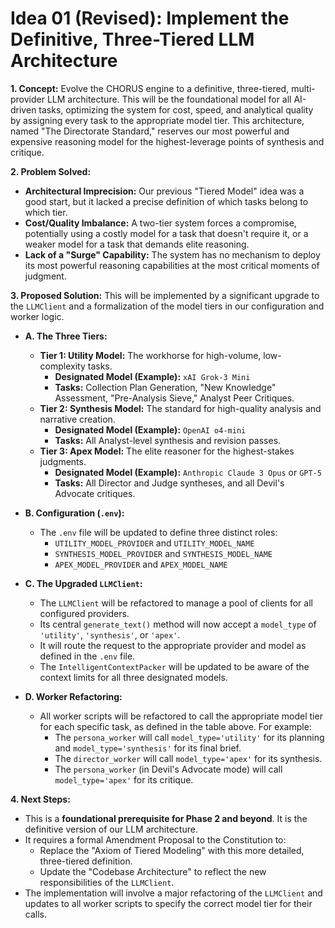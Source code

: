# Idea 01 (Revised): Implement the Definitive, Three-Tiered LLM Architecture

**1. Concept:**
Evolve the CHORUS engine to a definitive, three-tiered, multi-provider LLM architecture. This will be the foundational model for all AI-driven tasks, optimizing the system for cost, speed, and analytical quality by assigning every task to the appropriate model tier. This architecture, named "The Directorate Standard," reserves our most powerful and expensive reasoning model for the highest-leverage points of synthesis and critique.

**2. Problem Solved:**

- **Architectural Imprecision:** Our previous "Tiered Model" idea was a good start, but it lacked a precise definition of which tasks belong to which tier.
- **Cost/Quality Imbalance:** A two-tier system forces a compromise, potentially using a costly model for a task that doesn't require it, or a weaker model for a task that demands elite reasoning.
- **Lack of a "Surge" Capability:** The system has no mechanism to deploy its most powerful reasoning capabilities at the most critical moments of judgment.

**3. Proposed Solution:**
This will be implemented by a significant upgrade to the `LLMClient` and a formalization of the model tiers in our configuration and worker logic.

- **A. The Three Tiers:**

  - **Tier 1: Utility Model:** The workhorse for high-volume, low-complexity tasks.
    - **Designated Model (Example):** `xAI Grok-3 Mini`
    - **Tasks:** Collection Plan Generation, "New Knowledge" Assessment, "Pre-Analysis Sieve," Analyst Peer Critiques.
  - **Tier 2: Synthesis Model:** The standard for high-quality analysis and narrative creation.
    - **Designated Model (Example):** `OpenAI o4-mini`
    - **Tasks:** All Analyst-level synthesis and revision passes.
  - **Tier 3: Apex Model:** The elite reasoner for the highest-stakes judgments.
    - **Designated Model (Example):** `Anthropic Claude 3 Opus` or `GPT-5`
    - **Tasks:** All Director and Judge syntheses, and all Devil's Advocate critiques.

- **B. Configuration (`.env`):**

  - The `.env` file will be updated to define three distinct roles:
    - `UTILITY_MODEL_PROVIDER` and `UTILITY_MODEL_NAME`
    - `SYNTHESIS_MODEL_PROVIDER` and `SYNTHESIS_MODEL_NAME`
    - `APEX_MODEL_PROVIDER` and `APEX_MODEL_NAME`

- **C. The Upgraded `LLMClient`:**

  - The `LLMClient` will be refactored to manage a pool of clients for all configured providers.
  - Its central `generate_text()` method will now accept a `model_type` of `'utility'`, `'synthesis'`, or `'apex'`.
  - It will route the request to the appropriate provider and model as defined in the `.env` file.
  - The `IntelligentContextPacker` will be updated to be aware of the context limits for all three designated models.

- **D. Worker Refactoring:**
  - All worker scripts will be refactored to call the appropriate model tier for each specific task, as defined in the table above. For example:
    - The `persona_worker` will call `model_type='utility'` for its planning and `model_type='synthesis'` for its final brief.
    - The `director_worker` will call `model_type='apex'` for its synthesis.
    - The `persona_worker` (in Devil's Advocate mode) will call `model_type='apex'` for its critique.

**4. Next Steps:**

- This is a **foundational prerequisite for Phase 2 and beyond**. It is the definitive version of our LLM architecture.
- It requires a formal Amendment Proposal to the Constitution to:
  - Replace the "Axiom of Tiered Modeling" with this more detailed, three-tiered definition.
  - Update the "Codebase Architecture" to reflect the new responsibilities of the `LLMClient`.
- The implementation will involve a major refactoring of the `LLMClient` and updates to all worker scripts to specify the correct model tier for their calls.

